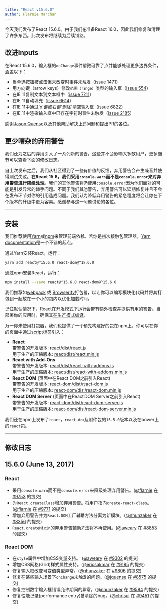 ```yaml
---
title: "React v15.6.0"
author: Flarnie Marchan
---
```


今天我们发布了React 15.6.0。由于我们在准备React 16.0，因此我们修复和清理了许多东西。此次发布将继续为后续铺路。

## 改进Inputs

在React 15.6.0，输入框的`onChange`事件稍微可靠了点并能够处理更多边界条件，涵盖以下：

* 当单选按钮被点击但未改变时事件未触发（[issue 1471](https://github.com/facebook/react/issues/1471)）
* 用方向键（arrow keys）修改`范围（range）`类型的输入框（[issue 554](https://github.com/facebook/react/issues/554)）
* 在IE 11复制文本到文本框中（[issue 7211](https://github.com/facebook/react/issues/7211)）
* 在IE 11自动填充（[issue 6614](https://github.com/facebook/react/issues/6614)）
* 在IE 11中通过'x'键或右键'删除'清空输入框（[issue 6822](https://github.com/facebook/react/issues/6822)）
* 在IE 11中渲染输入框中已存在字符时事件未触发（[issue 2185](https://github.com/facebook/react/issues/2185)）

感谢[Jason Quense](https://github.com/jquense)以及其他帮助解决上述问题和提出PR的各位。

## 更少嘈杂的弃用警告

我们还为之后的弃用引入了一系列新的警告。这些并不会影响大多数用户，更多细节可以查看下面的修改日志。

自上次发布之后，我们从社区得到了一些有价值的反馈，弃用警告会产生噪音并使得测试失败。**在React 15.6，我们采用`console.warn`而不是`console.error`来对弃用警告进行降级处理**。我们的其他警告将仍使用`console.error`因为他们面对的可能是引发异常的棘手问题。不同于我们其他警告，弃用警告可以延期修复并且不会在发布环节对你的引用造成问题。我们认为降低弃用警告的紧急程度将会让你在下个版本的升级中更为容易。感谢参与这一问题讨论的各位。

---

## 安装

我们推荐使用[Yarn](https://yarnpkg.com/)或[npm](https://www.npmjs.com/)来管理前端依赖。若你是初次接触包管理器，[Yarn documentation](https://yarnpkg.com/en/docs/getting-started)是一个不错的起点。

通过Yarn安装React，运行：

```bash
yarn add react@^15.6.0 react-dom@^15.6.0
```

通过npm安装React，运行：

```bash
npm install --save react@^15.6.0 react-dom@^15.6.0
```

我们推荐如[webpack](https://webpack.js.org/) 或 [Browserify](http://browserify.org/)打包器，以让你可以编写模块化代码并将其打包到一起放在一个小的包内以优化加载时间。

记住默认情况下，React在开发模式下运行会带有额外检查并提供有用的警告。当部署你的应用时，确保其[在生产模式编译](/react/docs/installation.html#development-and-production-versions)。

万一你未使用打包器，我们也提供了一个预先构建好的包在npm上，你可以在你的页面中[通过script标签引入](/react/docs/installation.html#using-a-cdn)：

* **React**<br/>
  带警告的开发版本: [react/dist/react.js](https://unpkg.com/react@15.6.0/dist/react.js)<br/>
  用于生产的压缩版本: [react/dist/react.min.js](https://unpkg.com/react@15.6.0/dist/react.min.js)<br/>
* **React with Add-Ons**<br/>
  带警告的开发版本: [react/dist/react-with-addons.js](https://unpkg.com/react@15.6.0/dist/react-with-addons.js)<br/>
  用于生产的压缩版本: [react/dist/react-with-addons.min.js](https://unpkg.com/react@15.5.0/dist/react-with-addons.min.js)<br/>
* **React DOM** (页面中在React DOM之前引入React) <br/>
  带警告的开发版本: [react-dom/dist/react-dom.js](https://unpkg.com/react-dom@15.6.0/dist/react-dom.js)<br/>
  用于生产的压缩版本: [react-dom/dist/react-dom.min.js](https://unpkg.com/react-dom@15.6.0/dist/react-dom.min.js)<br/>
* **React DOM Server** (页面中在React DOM Server之前引入React)<br/>
  带警告的开发版本: [react-dom/dist/react-dom-server.js](https://unpkg.com/react-dom@15.6.0/dist/react-dom-server.js)<br/>
  用于生产的压缩版本: [react-dom/dist/react-dom-server.min.js](https://unpkg.com/react-dom@15.6.0/dist/react-dom-server.min.js)<br/>

我们还在npm上发布了`react`，`react-dom`及附件包的`15.5.0`版本以及在bower上的`react`包。

------------

## 修改日志

## 15.6.0 (June 13, 2017)

### React

* 采用`console.warn`而不是`console.error`来降级处理弃用警告。([@flarnie](https://github.com/flarnie) 在 [#9753](https://github.com/facebook/react/pull/9753) 的提交)
* 为`React.createClass`增加弃用警告。将用户指向`create-react-class`。([@flarnie](https://github.com/flarnie) 在 [#9771](https://github.com/facebook/react/pull/9771) 的提交)
* 增加弃用警告并为`React.DOM`工厂辅助方法分离为新模块。([@nhunzaker](https://github.com/nhunzaker) 在 [#8356](https://github.com/facebook/react/pull/8356) 的提交)
* `React.createMixin`的弃用警告辅助方法将不再使用。([@aweary](https://github.com/aweary) 在 [#8853](https://github.com/facebook/react/pull/8853) 的提交)

### React DOM

* 在`style`属性中增加CSS变量支持。 ([@aweary](https://github.com/aweary) 在 [#9302](https://github.com/facebook/react/pull/9302) 的提交)
* 增加CSS网格(Grid)样式属性支持。([@ericsakmar](https://github.com/ericsakmar) 在 [#9185](https://github.com/facebook/react/pull/9185) 的提交)
* 修复输入框改变可变值类型异常。([@nhunzaker](https://github.com/mhunzaker) 在 [#9806](https://github.com/facebook/react/pull/9806) 的提交)
* 修复在某些输入场景下`onChange`未触发的问题。([@jquense](https://github.com/jquense) 在 [#8575](https://github.com/facebook/react/pull/8575) 的提交)
* 修复控制数字输入框错误允许期间的异常。([@nhunzaker](https://github.com/nhunzaker) 在 [#9584](https://github.com/facebook/react/pull/9584) 的提交)
* 修复性能记录(performance entry)被清除的bug。([@chrisui](https://github.com/chrisui) 在 [#9451](https://github.com/facebook/react/pull/9451) 的提交)

